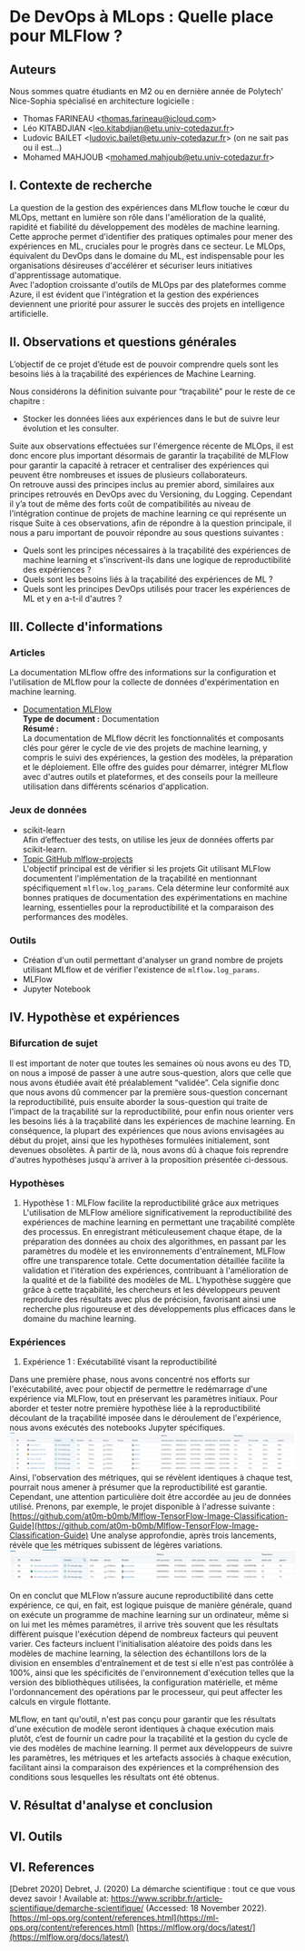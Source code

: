 
# De DevOps à MLops : Quelle place pour MLFlow ?

## Auteurs

Nous sommes quatre étudiants en M2 ou en dernière année de Polytech' Nice-Sophia spécialisé en architecture logicielle :

* Thomas FARINEAU &lt;thomas.farineau@icloud.com&gt;
* Léo KITABDJIAN &lt;leo.kitabdjian@etu.univ-cotedazur.fr&gt;
* Ludovic BAILET &lt;ludovic.bailet@etu.univ-cotedazur.fr&gt;  (on ne sait pas ou il est...)
* Mohamed MAHJOUB &lt;mohamed.mahjoub@etu.univ-cotedazur.fr&gt;

## I. Contexte de recherche
La question de la gestion des expériences dans MLflow touche le cœur du MLOps, mettant en lumière son rôle dans l'amélioration de la qualité, rapidité et fiabilité du développement des modèles de machine learning. Cette approche permet d'identifier des pratiques optimales pour mener des expériences en ML, cruciales pour le progrès dans ce secteur. Le MLOps, équivalent du DevOps dans le domaine du ML, est indispensable pour les organisations désireuses d'accélérer et sécuriser leurs initiatives d'apprentissage automatique.  
Avec l'adoption croissante d'outils de MLOps par des plateformes comme Azure, il est évident que l'intégration et la gestion des expériences deviennent une priorité pour assurer le succès des projets en intelligence artificielle.

## II. Observations et questions générales
L’objectif de ce projet d’étude est de pouvoir comprendre quels sont les besoins liés à la traçabilité des expériences de Machine Learning.

Nous considérons la définition suivante pour “traçabilité” pour le reste de ce chapitre :
-   Stocker les données liées aux expériences dans le but de suivre leur évolution et les consulter.

Suite aux observations effectuées sur l'émergence récente de MLOps, il est donc encore plus important désormais de garantir la traçabilité de MLFlow pour garantir la capacité à retracer et centraliser des expériences qui peuvent être nombreuses et issues de plusieurs collaborateurs.  
On retrouve aussi des principes inclus au premier abord, similaires aux principes retrouvés en DevOps avec du Versioning, du Logging. Cependant il y’a tout de même des forts coût de compatibilités au niveau de l'intégration continue de projets de machine learning ce qui représente un risque
Suite à ces observations, afin de répondre à la question principale, il nous a paru important de pouvoir répondre au sous questions suivantes :  
-   Quels sont les principes nécessaires à la traçabilité des expériences de machine learning et s'inscrivent-ils dans une logique de reproductibilité des expériences ?
-   Quels sont les besoins liés à la traçabilité des expériences de ML ?
-   Quels sont les principes DevOps utilisés pour tracer les expériences de ML et y en a-t-il d'autres ?

## III. Collecte d'informations

### Articles

La documentation MLflow offre des informations sur la configuration et l'utilisation de MLflow pour la collecte de données d'expérimentation en machine learning.

- [Documentation MLFlow](https://mlflow.org/docs/latest/)  
  **Type de document :** Documentation  
  **Résumé :**  
  La documentation de MLflow décrit les fonctionnalités et composants clés pour gérer le cycle de vie des projets de machine learning, y compris le suivi des expériences, la gestion des modèles, la préparation et le déploiement. Elle offre des guides pour démarrer, intégrer MLflow avec d'autres outils et plateformes, et des conseils pour la meilleure utilisation dans différents scénarios d'application.


### Jeux de données
- scikit-learn  
  Afin d’effectuer des tests, on utilise les jeux de données offerts par scikit-learn.
- [Topic GitHub mlflow-projects](https://github.com/topics/mlflow-project)   
  L'objectif principal est de vérifier si les projets Git utilisant MLFlow documentent l'implémentation de la traçabilité en mentionnant spécifiquement `mlflow.log_params`. Cela détermine leur conformité aux bonnes pratiques de documentation des expérimentations en machine learning, essentielles pour la reproductibilité et la comparaison des performances des modèles.

### Outils

- Création d'un outil permettant d'analyser un grand nombre de projets utilisant MLflow et de vérifier l'existence de `mlflow.log_params`.
- MLFlow
- Jupyter Notebook

## IV. Hypothèse et expériences

### Bifurcation de sujet
Il est important de noter que toutes les semaines où nous avons eu des TD, on nous a imposé de passer à une autre sous-question, alors que celle que nous avons étudiée avait été préalablement “validée”. Cela signifie donc que nous avons dû commencer par la première sous-question concernant la reproductibilité, puis ensuite aborder la sous-question qui traite de l'impact de la traçabilité sur la reproductibilité, pour enfin nous orienter vers les besoins liés à la traçabilité dans les expériences de machine learning. En conséquence, la plupart des expériences que nous avions envisagées au début du projet, ainsi que les hypothèses formulées initialement, sont devenues obsolètes. À partir de là, nous avons dû à chaque fois reprendre d'autres hypothèses jusqu'à arriver à la proposition présentée ci-dessous.

### Hypothèses

1. Hypothèse 1 : MLFlow facilite la reproductibilité grâce aux metriques
   L'utilisation de MLFlow améliore significativement la reproductibilité des expériences de machine learning en permettant une traçabilité complète des processus. En enregistrant méticuleusement chaque étape, de la préparation des données au choix des algorithmes, en passant par les paramètres du modèle et les environnements d'entraînement, MLFlow offre une transparence totale. Cette documentation détaillée facilite la validation et l'itération des expériences, contribuant à l'amélioration de la qualité et de la fiabilité des modèles de ML. L'hypothèse suggère que grâce à cette traçabilité, les chercheurs et les développeurs peuvent reproduire des résultats avec plus de précision, favorisant ainsi une recherche plus rigoureuse et des développements plus efficaces dans le domaine du machine learning.

### Expériences

1.  Expérience 1 : Exécutabilité visant la reproductibilité

Dans une première phase, nous avons concentré nos efforts sur l'exécutabilité, avec pour objectif de permettre le redémarrage d'une expérience via MLFlow, tout en préservant les paramètres initiaux. Pour aborder et tester notre première hypothèse liée à la reproductibilité découlant de la traçabilité imposée dans le déroulement de l'expérience, nous avons exécutés des notebooks Jupyter spécifiques.
![Basic Experiment Runs](assets/images/basic_experiment.png)
Ainsi, l'observation des métriques, qui se révèlent identiques à chaque test, pourrait nous amener à présumer que la reproductibilité est garantie. Cependant, une attention particulière doit être accordée au jeu de données utilisé. Prenons, par exemple, le projet disponible à l'adresse suivante :  
[https://github.com/at0m-b0mb/Mlflow-TensorFlow-Image-Classification-Guide](https://github.com/at0m-b0mb/Mlflow-TensorFlow-Image-Classification-Guide)
Une analyse approfondie, après trois lancements, révèle que les métriques subissent de légères variations.
![Complexe Experiment Runs](assets/images/complexe_experiment.png)

On en conclut que MLFlow n’assure aucune reproductibilité dans cette expérience, ce qui, en fait, est logique puisque de manière générale, quand on exécute un programme de machine learning sur un ordinateur, même si on lui met les mêmes paramètres, il arrive très souvent que les résultats diffèrent puisque l'exécution dépend de nombreux facteurs qui peuvent varier. Ces facteurs incluent l'initialisation aléatoire des poids dans les modèles de machine learning, la sélection des échantillons lors de la division en ensembles d'entraînement et de test si elle n'est pas contrôlée à 100%, ainsi que les spécificités de l'environnement d'exécution telles que la version des bibliothèques utilisées, la configuration matérielle, et même l'ordonnancement des opérations par le processeur, qui peut affecter les calculs en virgule flottante.

MLflow, en tant qu'outil, n'est pas conçu pour garantir que les résultats d'une exécution de modèle seront identiques à chaque exécution mais plutôt, c’est de fournir un cadre pour la traçabilité et la gestion du cycle de vie des modèles de machine learning. Il permet aux développeurs de suivre les paramètres, les métriques et les artefacts associés à chaque exécution, facilitant ainsi la comparaison des expériences et la compréhension des conditions sous lesquelles les résultats ont été obtenus.

## V. Résultat d'analyse et conclusion

## VI. Outils

## VI. References

[Debret 2020] Debret, J. (2020) La démarche scientifique : tout ce que vous devez savoir ! Available at: https://www.scribbr.fr/article-scientifique/demarche-scientifique/ (Accessed: 18 November 2022).
[https://ml-ops.org/content/references.html](https://ml-ops.org/content/references.html)
[https://mlflow.org/docs/latest/](https://mlflow.org/docs/latest/)
